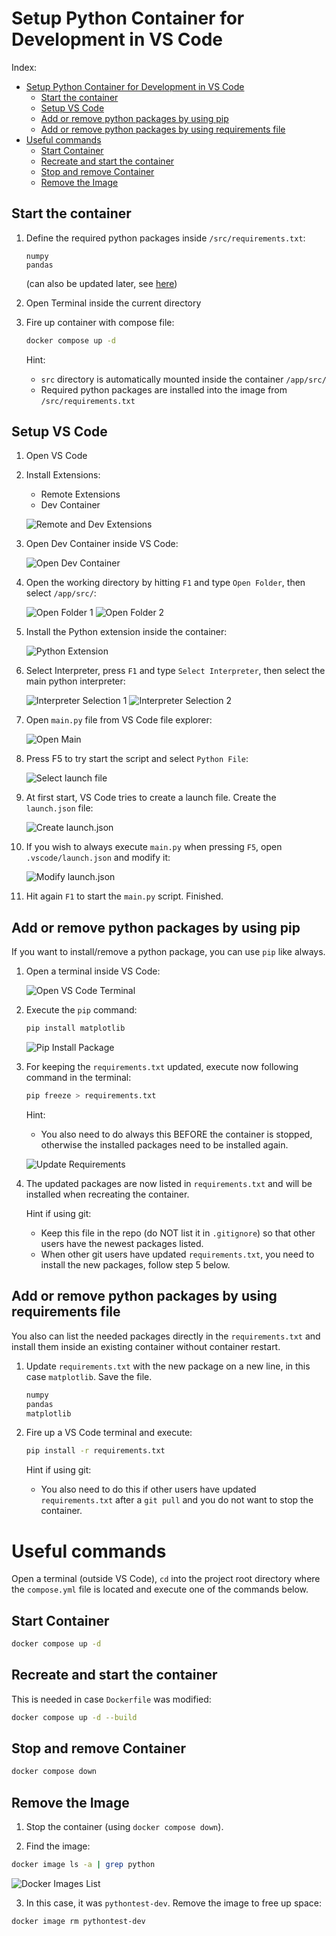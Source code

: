 # Setup Python Container for Development in VS Code

Index:
- [Setup Python Container for Development in VS Code](#setup-python-container-for-development-in-vs-code)
  * [Start the container](#start-the-container)
  * [Setup VS Code](#setup-vs-code)
  * [Add or remove python packages by using pip](#add-or-remove-python-packages-by-using-pip)
  * [Add or remove python packages by using requirements file](#add-or-remove-python-packages-by-using-requirements-file)
- [Useful commands](#useful-commands)
  * [Start Container](#start-container)
  * [Recreate and start the container](#recreate-and-start-the-container)
  * [Stop and remove Container](#stop-and-remove-container)
  * [Remove the Image](#remove-the-image)


## Start the container
1. Define the required python packages inside `/src/requirements.txt`:

	```
	numpy
	pandas
	```
	
	(can also be updated later, see [here](#add-or-remove-python-packages-by-using-requirements-file))

2. Open Terminal inside the current directory

3. Fire up container with compose file:

	```bash
	docker compose up -d
	```	

	Hint:
	- `src` directory is automatically mounted inside the container `/app/src/`
	- Required python packages are installed into the image from `/src/requirements.txt`

## Setup VS Code
1. Open VS Code

2. Install Extensions:

	- Remote Extensions
	- Dev Container

	![Remote and Dev Extensions](/docs/imgs/vscode_extensions.png)

3. Open Dev Container inside VS Code:

	![Open Dev Container](/docs/imgs/open_dev_container.png)

4. Open the working directory by hitting `F1` and type `Open Folder`, then select `/app/src/`:

	![Open Folder 1](/docs/imgs/open_folder_1.png)
	![Open Folder 2](/docs/imgs/open_folder_2.png)

5. Install the Python extension inside the container:

	![Python Extension](/docs/imgs/python_extension.png)

6. Select Interpreter, press `F1` and type `Select Interpreter`, then select the main python interpreter:

	![Interpreter Selection 1](/docs/imgs/select_interpreter_1.png)
	![Interpreter Selection 2](/docs/imgs/select_interpreter_2.png)

7. Open `main.py` file from VS Code file explorer:

	![Open Main](/docs/imgs/open_main_py.png)

8. Press F5 to try start the script and select `Python File`:

	![Select launch file](/docs/imgs/select_launch_file.png)

9. At first start, VS Code tries to create a launch file. Create the `launch.json` file:

	![Create launch.json](/docs/imgs/create_launch_json.png)

10. If you wish to always execute `main.py` when pressing `F5`, open `.vscode/launch.json` and modify it:

	![Modify launch.json](/docs/imgs/modify_launch_json.png)

11. Hit again `F1` to start the `main.py` script. Finished.

## Add or remove python packages by using pip

If you want to install/remove a python package, you can use `pip` like always.

1. Open a terminal inside VS Code:

	![Open VS Code Terminal](/docs/imgs/open_terminal_vscode.png)

2. Execute the `pip` command:

	```bash
	pip install matplotlib
	```
	
	![Pip Install Package](/docs/imgs/pip_install.png)
	
3. For keeping the `requirements.txt` updated, execute now following command in the terminal:

	```bash
	pip freeze > requirements.txt
	```
	
	Hint:
	- You also need to do always this BEFORE the container is stopped, otherwise the installed packages need to be installed again.

	![Update Requirements](/docs/imgs/update_requirements.png)

4. The updated packages are now listed in `requirements.txt` and will be installed when recreating the container. 

	Hint if using git: 
	- Keep this file in the repo (do NOT list it in `.gitignore`) so that other users have the newest packages listed.
	- When other git users have updated `requirements.txt`, you need to install the new packages, follow step 5 below.

## Add or remove python packages by using requirements file
You also can list the needed packages directly in the `requirements.txt` and install them inside an existing container without container restart.

1. Update `requirements.txt` with the new package on a new line, in this case `matplotlib`. Save the file.

	```txt [requirements.txt]
	numpy
	pandas
	matplotlib
	```
	
2. Fire up a VS Code terminal and execute:

	```bash
	pip install -r requirements.txt
	```
	
	Hint if using git:
	- You also need to do this if other users have updated `requirements.txt` after a `git pull` and you do not want to stop the container. 

# Useful commands
Open a terminal (outside VS Code), `cd` into the project root directory where the `compose.yml` file is located and execute one of the commands below.

## Start Container
```bash
docker compose up -d
```

## Recreate and start the container
This is needed in case `Dockerfile` was modified:

```bash
docker compose up -d --build
```

## Stop and remove Container
```bash
docker compose down
```

## Remove the Image
1. Stop the container (using `docker compose down`).

2. Find the image:
```bash
docker image ls -a | grep python
```
![Docker Images List](/docs/imgs/docker_image_list.png)

3. In this case, it was `pythontest-dev`. Remove the image to free up space: 
```bash
docker image rm pythontest-dev
```




